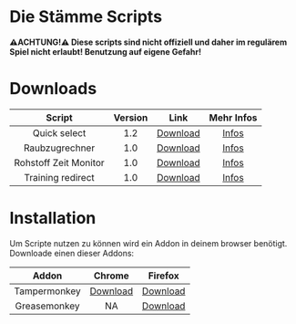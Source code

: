 # Die Stämme Scripts
**⚠️ACHTUNG!⚠️
Diese scripts sind nicht offiziell und daher im regulärem Spiel nicht erlaubt!
Benutzung auf eigene Gefahr!**


# Downloads
| Script | Version | Link | Mehr Infos |
| :---: | :---: | :---: | :---: |
| Quick select | 1.2 | [Download](https://github.com/LaicosVK/DSS/raw/main/scripts/Quick%20select/Quick%20select%20(loader).user.js) | [Infos](https://github.com/LaicosVK/DSS/blob/main/scripts/Quick%20select/info.md) |
| Raubzugrechner | 1.0 | [Download](https://github.com/LaicosVK/DSS/raw/main/scripts/Raubzugrechner/Raubzugrechner%20(loader).user.js) | [Infos](https://github.com/LaicosVK/DSS/blob/main/scripts/Raubzugrechner/info.md) |
| Rohstoff Zeit Monitor | 1.0 | [Download](https://github.com/LaicosVK/DSS/raw/main/scripts/Rohstoff%20Zeit%20Monitor/Rohstoff%20Zeit%20Monitor%20(loader).user.js) | [Infos](https://github.com/LaicosVK/DSS/blob/main/scripts/Rohstoff%20Zeit%20Monitor/info.md) |
| Training redirect | 1.0 | [Download](https://github.com/LaicosVK/DSS/raw/main/scripts/Training%20redirect/Training%20redirect%20(loader).user.js) | [Infos](https://github.com/LaicosVK/DSS/blob/main/scripts/Training%20redirect/info.md) |

# Installation
Um Scripte nutzen zu können wird ein Addon in deinem browser benötigt.</br>
Downloade einen dieser Addons:

| Addon | Chrome | Firefox |
| :------------: | :------------: | :------------: |
| Tampermonkey | [Download](https://chrome.google.com/webstore/detail/tampermonkey/dhdgffkkebhmkfjojejmpbldmpobfkfo?hl=de) | [Download](https://addons.mozilla.org/en-US/firefox/addon/tampermonkey/?utm_source=addons.mozilla.org&utm_medium=referral&utm_content=search) |
| Greasemonkey | NA | [Download](https://addons.mozilla.org/en-US/firefox/addon/greasemonkey/) |
